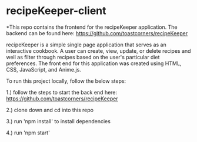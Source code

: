 # recipeKeeper-client

*This repo contains the frontend for the recipeKeeper application. The backend can be found here: https://github.com/toastcorners/recipeKeeper

recipeKeeper is a simple single page application that serves as an interactive cookbook. A user can create, view, update, or delete recipes and well as filter through recipes based on the user's particular diet preferences. 
The front end for this application was created using HTML, CSS, JavaScript, and Anime.js.

To run this project locally, follow the below steps:

1.) follow the steps to start the back end here: https://github.com/toastcorners/recipeKeeper

2.) clone down and cd into this repo

3.) run 'npm install' to install dependencies

4.) run 'npm start'
